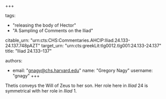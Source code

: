 +++

tags:
- "releasing the body of Hector"
- "A Sampling of Comments on the Iliad"

citable_urn: "urn:cts:CHS:Commentaries.AHCIP:Iliad.24.133-24.137.748pAZT"
target_urn: "urn:cts:greekLit:tlg0012.tlg001:24.133-24.137"
title: "Iliad 24.133–137"

authors:
- email: "gnagy@chs.harvard.edu"
  name: "Gregory Nagy"
  username: "gnagy"
+++

<p>Thetis conveys the Will of Zeus to her son. Her role here in <em>Iliad</em> 24 is symmetrical with her role in <em>Iliad</em> 1.</p>